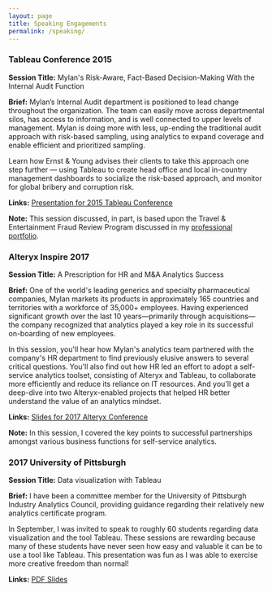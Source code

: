 ```yaml
---
layout: page
title: Speaking Engagements
permalink: /speaking/
---
```



### Tableau Conference 2015

**Session Title:** Mylan's Risk-Aware, Fact-Based Decision-Making With the Internal Audit Function  

**Brief:** Mylan’s Internal Audit department is positioned to lead change throughout the organization. The team can easily move across departmental silos, has access to information, and is well connected to upper levels of management. Mylan is doing more with less, up-ending the traditional audit approach with risk-based sampling, using analytics to expand coverage and enable efficient and prioritized sampling.  

Learn how Ernst & Young advises their clients to take this approach one step further — using Tableau to create head office and local in-country management dashboards to socialize the risk-based approach, and monitor for global bribery and corruption risk. 

**Links:** [Presentation for 2015 Tableau Conference](https://www.dropbox.com/s/gu0kt8gqd4iald2/151008_TableauSession1814.pdf?dl=0)    

**Note:** This session discussed, in part, is based upon the Travel & Entertainment Fraud Review Program discussed in my [professional portfolio](https://psuanm5030.github.io/professional-portfolio/).  

### Alteryx Inspire 2017

**Session Title:** A Prescription for HR and M&A Analytics Success

**Brief:** One of the world's leading generics and specialty pharmaceutical companies, Mylan markets its products in approximately 165 countries and territories with a workforce of 35,000+ employees. Having experienced significant growth over the last 10 years—primarily through acquisitions—the company recognized that analytics played a key role in its successful on-boarding of new employees.  

In this session, you'll hear how Mylan's analytics team partnered with the company's HR department to find previously elusive answers to several critical questions. You'll also find out how HR led an effort to adopt a self-service analytics toolset, consisting of Alteryx and Tableau, to collaborate more efficiently and reduce its reliance on IT resources. And you'll get a deep-dive into two Alteryx-enabled projects that helped HR better understand the value of an analytics mindset.  

**Links:** [Slides for 2017 Alteryx Conference](https://www.dropbox.com/s/qlhn7d2eao8cmpz/Alteryx%20Inspire%202017%20Presentation.pdf?dl=0)    

**Note:** In this session, I covered the key points to successful partnerships amongst various business functions for self-service analytics.  

### 2017 University of Pittsburgh

**Session Title:** Data visualization with Tableau  

**Brief:** I have been a committee member for the University of Pittsburgh Industry Analytics Council, providing guidance regarding their relatively new analytics certificate program.  

In September, I was invited to speak to roughly 60 students regarding data visualization and the tool Tableau.  These sessions are rewarding because many of these students have never seen how easy and valuable it can be to use a tool like Tableau.  This presentation was fun as I was able to exercise more creative freedom than normal!   

**Links:** [PDF Slides](https://www.dropbox.com/s/9mowobxgjg3xqog/170929_PITT%20Presentation%20FINAL.pdf?dl=0)    